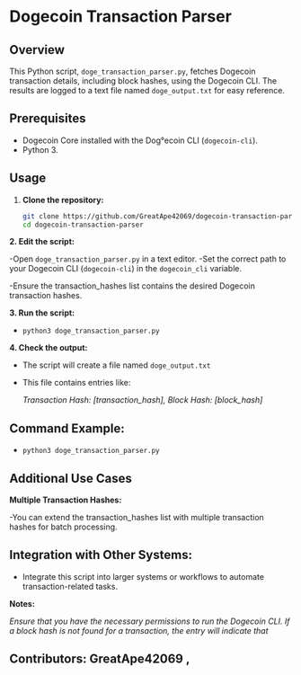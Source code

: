 # Dogecoin Transaction Parser

## Overview

This Python script, `doge_transaction_parser.py`, fetches Dogecoin transaction details, including block hashes, using the Dogecoin CLI. The results are logged to a text file named `doge_output.txt` for easy reference.

## Prerequisites

- Dogecoin Core installed with the Dog°ecoin CLI (`dogecoin-cli`).
- Python 3.

## Usage

1. **Clone the repository:**
   ```bash
   git clone https://github.com/GreatApe42069/dogecoin-transaction-parser
   cd dogecoin-transaction-parser

**2. Edit the script:**

-Open `doge_transaction_parser.py` in a text editor.
-Set the correct path to your Dogecoin CLI (`dogecoin-cli`) in the `dogecoin_cli` variable.

-Ensure the transaction_hashes list contains the desired Dogecoin transaction hashes.

**3. Run the script:**

- `python3 doge_transaction_parser.py`

**4. Check the output:**

- The script will create a file named `doge_output.txt`

- This file contains entries like:
  
  *Transaction Hash: [transaction_hash], Block Hash: [block_hash]*

## Command Example: 
- `python3 doge_transaction_parser.py`

## Additional Use Cases

**Multiple Transaction Hashes:**

-You can extend the transaction_hashes list with multiple transaction hashes for batch processing.

## Integration with Other Systems:

- Integrate this script into larger systems or workflows to automate transaction-related tasks.

**Notes:**

*Ensure that you have the necessary permissions to run the Dogecoin CLI.
If a block hash is not found for a transaction, the entry will indicate that*

## Contributors: GreatApe42069 , 






